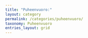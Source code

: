 ```yaml
---
title: "Puheenvuoro:"
layout: category
permalink: /categories/puheenvuoro/
taxonomy: Puheenvuoro
entries_layout: grid
---
```

